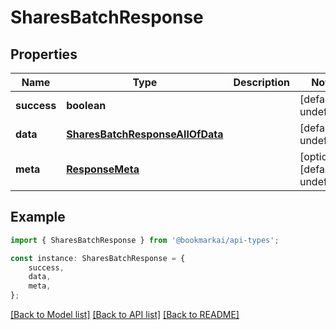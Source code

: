 # SharesBatchResponse


## Properties

Name | Type | Description | Notes
------------ | ------------- | ------------- | -------------
**success** | **boolean** |  | [default to undefined]
**data** | [**SharesBatchResponseAllOfData**](SharesBatchResponseAllOfData.md) |  | [default to undefined]
**meta** | [**ResponseMeta**](ResponseMeta.md) |  | [optional] [default to undefined]

## Example

```typescript
import { SharesBatchResponse } from '@bookmarkai/api-types';

const instance: SharesBatchResponse = {
    success,
    data,
    meta,
};
```

[[Back to Model list]](../README.md#documentation-for-models) [[Back to API list]](../README.md#documentation-for-api-endpoints) [[Back to README]](../README.md)
